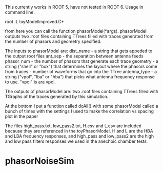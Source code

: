 This currently works in ROOT 5, have not tested in ROOT 6.
Usage in command line:

root
.L toyModelImproved.C+

from here you can call the function phasorModel(*args).  phasorModel outputs two .root files containing TTrees filled with traces generated from the number of phasors and geometry specified.

The inputs to phasorModel are:
dist_name - a string that gets appeded to the output root files
ant_sep - the separation between antenna feeds
phasor_num - the number of phasors that generate each trace
geometry - a string ("shell" or "box") that determines the layout where the phasors come from
traces - number of waveforms that go into the TTree
antenna_type - a string ("vpol", "lba" or "hba") that picks what antenna frequency response to use. "vpol" is ara vpol.

The outputs of phasorModel are:
two .root files containing TTrees filled with TGraphs of the traces generated by this simulation.

At the bottom I put a function called doAll() with some phasorModel called a bunch of times with the settings I used to make the correlation vs spacing plot in the paper

The files high_pass.txt, low_pass2.txt, H.csv and L.csv are included because they are referenced in the toyPhasorModel.  H and L are the HBA and LBA frequency responses, and high_pass and low_pass2 are the high and low pass filters responses we used in the anechoic chamber tests.

# phasorNoiseSim
